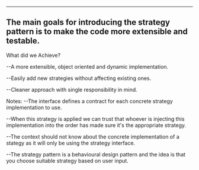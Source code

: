 ---------------------------------------------------
The main goals for introducing the strategy pattern
is to make the code more extensible and testable.
---------------------------------------------------


What did we Achieve?

--A more extensible, object oriented and dynamic implementation.

--Easily add new strategies without affecting existing ones.

--Cleaner approach with single responsibility in mind.



Notes:
--The interface defines a contract for each concrete strategy implementation to use.

--When this strategy is applied we can trust that whoever is injecting this implementation into the order
  has made sure it's the appropriate strategy.

--The context should not know about the concrete implementation of a stategy as it will only be using the strategy interface.

--The strategy pattern is a behavioural design pattern and the idea is that you choose suitable strategy based on user input.
